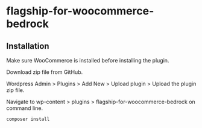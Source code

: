# flagship-for-woocommerce-bedrock

## Installation
Make sure WooCommerce is installed before installing the plugin.


Download zip file from GitHub.

Wordpress Admin > Plugins >  Add New > Upload plugin > Upload the plugin zip file.

Navigate to wp-content > plugins > flagship-for-woocommerce-bedrock on command line.

`composer install`
